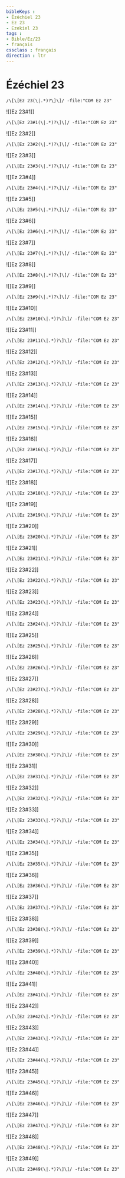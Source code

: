 ```yaml
---
bibleKeys : 
- Ézéchiel 23
- Ez 23
- Ezekiel 23
tags : 
- Bible/Ez/23
- français
cssclass : français
direction : ltr
---
```


# Ézéchiel 23

```query
/\[\[Ez 23(\|.*)?\]\]/ -file:"COM Ez 23"
```



![[Ez 23#1]]

```query
/\[\[Ez 23#1(\|.*)?\]\]/ -file:"COM Ez 23"
```

![[Ez 23#2]]

```query
/\[\[Ez 23#2(\|.*)?\]\]/ -file:"COM Ez 23"
```

![[Ez 23#3]]

```query
/\[\[Ez 23#3(\|.*)?\]\]/ -file:"COM Ez 23"
```

![[Ez 23#4]]

```query
/\[\[Ez 23#4(\|.*)?\]\]/ -file:"COM Ez 23"
```

![[Ez 23#5]]

```query
/\[\[Ez 23#5(\|.*)?\]\]/ -file:"COM Ez 23"
```

![[Ez 23#6]]

```query
/\[\[Ez 23#6(\|.*)?\]\]/ -file:"COM Ez 23"
```

![[Ez 23#7]]

```query
/\[\[Ez 23#7(\|.*)?\]\]/ -file:"COM Ez 23"
```

![[Ez 23#8]]

```query
/\[\[Ez 23#8(\|.*)?\]\]/ -file:"COM Ez 23"
```

![[Ez 23#9]]

```query
/\[\[Ez 23#9(\|.*)?\]\]/ -file:"COM Ez 23"
```

![[Ez 23#10]]

```query
/\[\[Ez 23#10(\|.*)?\]\]/ -file:"COM Ez 23"
```

![[Ez 23#11]]

```query
/\[\[Ez 23#11(\|.*)?\]\]/ -file:"COM Ez 23"
```

![[Ez 23#12]]

```query
/\[\[Ez 23#12(\|.*)?\]\]/ -file:"COM Ez 23"
```

![[Ez 23#13]]

```query
/\[\[Ez 23#13(\|.*)?\]\]/ -file:"COM Ez 23"
```

![[Ez 23#14]]

```query
/\[\[Ez 23#14(\|.*)?\]\]/ -file:"COM Ez 23"
```

![[Ez 23#15]]

```query
/\[\[Ez 23#15(\|.*)?\]\]/ -file:"COM Ez 23"
```

![[Ez 23#16]]

```query
/\[\[Ez 23#16(\|.*)?\]\]/ -file:"COM Ez 23"
```

![[Ez 23#17]]

```query
/\[\[Ez 23#17(\|.*)?\]\]/ -file:"COM Ez 23"
```

![[Ez 23#18]]

```query
/\[\[Ez 23#18(\|.*)?\]\]/ -file:"COM Ez 23"
```

![[Ez 23#19]]

```query
/\[\[Ez 23#19(\|.*)?\]\]/ -file:"COM Ez 23"
```

![[Ez 23#20]]

```query
/\[\[Ez 23#20(\|.*)?\]\]/ -file:"COM Ez 23"
```

![[Ez 23#21]]

```query
/\[\[Ez 23#21(\|.*)?\]\]/ -file:"COM Ez 23"
```

![[Ez 23#22]]

```query
/\[\[Ez 23#22(\|.*)?\]\]/ -file:"COM Ez 23"
```

![[Ez 23#23]]

```query
/\[\[Ez 23#23(\|.*)?\]\]/ -file:"COM Ez 23"
```

![[Ez 23#24]]

```query
/\[\[Ez 23#24(\|.*)?\]\]/ -file:"COM Ez 23"
```

![[Ez 23#25]]

```query
/\[\[Ez 23#25(\|.*)?\]\]/ -file:"COM Ez 23"
```

![[Ez 23#26]]

```query
/\[\[Ez 23#26(\|.*)?\]\]/ -file:"COM Ez 23"
```

![[Ez 23#27]]

```query
/\[\[Ez 23#27(\|.*)?\]\]/ -file:"COM Ez 23"
```

![[Ez 23#28]]

```query
/\[\[Ez 23#28(\|.*)?\]\]/ -file:"COM Ez 23"
```

![[Ez 23#29]]

```query
/\[\[Ez 23#29(\|.*)?\]\]/ -file:"COM Ez 23"
```

![[Ez 23#30]]

```query
/\[\[Ez 23#30(\|.*)?\]\]/ -file:"COM Ez 23"
```

![[Ez 23#31]]

```query
/\[\[Ez 23#31(\|.*)?\]\]/ -file:"COM Ez 23"
```

![[Ez 23#32]]

```query
/\[\[Ez 23#32(\|.*)?\]\]/ -file:"COM Ez 23"
```

![[Ez 23#33]]

```query
/\[\[Ez 23#33(\|.*)?\]\]/ -file:"COM Ez 23"
```

![[Ez 23#34]]

```query
/\[\[Ez 23#34(\|.*)?\]\]/ -file:"COM Ez 23"
```

![[Ez 23#35]]

```query
/\[\[Ez 23#35(\|.*)?\]\]/ -file:"COM Ez 23"
```

![[Ez 23#36]]

```query
/\[\[Ez 23#36(\|.*)?\]\]/ -file:"COM Ez 23"
```

![[Ez 23#37]]

```query
/\[\[Ez 23#37(\|.*)?\]\]/ -file:"COM Ez 23"
```

![[Ez 23#38]]

```query
/\[\[Ez 23#38(\|.*)?\]\]/ -file:"COM Ez 23"
```

![[Ez 23#39]]

```query
/\[\[Ez 23#39(\|.*)?\]\]/ -file:"COM Ez 23"
```

![[Ez 23#40]]

```query
/\[\[Ez 23#40(\|.*)?\]\]/ -file:"COM Ez 23"
```

![[Ez 23#41]]

```query
/\[\[Ez 23#41(\|.*)?\]\]/ -file:"COM Ez 23"
```

![[Ez 23#42]]

```query
/\[\[Ez 23#42(\|.*)?\]\]/ -file:"COM Ez 23"
```

![[Ez 23#43]]

```query
/\[\[Ez 23#43(\|.*)?\]\]/ -file:"COM Ez 23"
```

![[Ez 23#44]]

```query
/\[\[Ez 23#44(\|.*)?\]\]/ -file:"COM Ez 23"
```

![[Ez 23#45]]

```query
/\[\[Ez 23#45(\|.*)?\]\]/ -file:"COM Ez 23"
```

![[Ez 23#46]]

```query
/\[\[Ez 23#46(\|.*)?\]\]/ -file:"COM Ez 23"
```

![[Ez 23#47]]

```query
/\[\[Ez 23#47(\|.*)?\]\]/ -file:"COM Ez 23"
```

![[Ez 23#48]]

```query
/\[\[Ez 23#48(\|.*)?\]\]/ -file:"COM Ez 23"
```

![[Ez 23#49]]

```query
/\[\[Ez 23#49(\|.*)?\]\]/ -file:"COM Ez 23"
```

